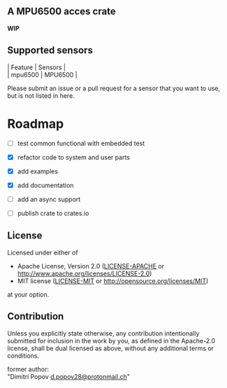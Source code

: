 ## A MPU6500 acces crate
**WIP** 

## Supported sensors

| Feature       | Sensors           |  
| mpu6500       | MPU6500 |  

Please submit an issue or a pull request for a sensor that you want to use, but is not listed in here.

# Roadmap
- [ ] test common functional with embedded test   
- [x]  refactor code to system and user parts  
- [x] add examples  
- [x] add documentation  
- [ ] add an async support  
- [ ] publish crate to crates.io  


## License

Licensed under either of

- Apache License, Version 2.0 ([LICENSE-APACHE](LICENSE-APACHE) or http://www.apache.org/licenses/LICENSE-2.0)
- MIT license ([LICENSE-MIT](LICENSE-MIT) or http://opensource.org/licenses/MIT)

at your option.

## Contribution

Unless you explicitly state otherwise, any contribution intentionally submitted
for inclusion in the work by you, as defined in the Apache-2.0 license, shall be
dual licensed as above, without any additional terms or conditions.

 
former author:  
"Dimitri Popov <d.popov28@protonmail.ch>"
